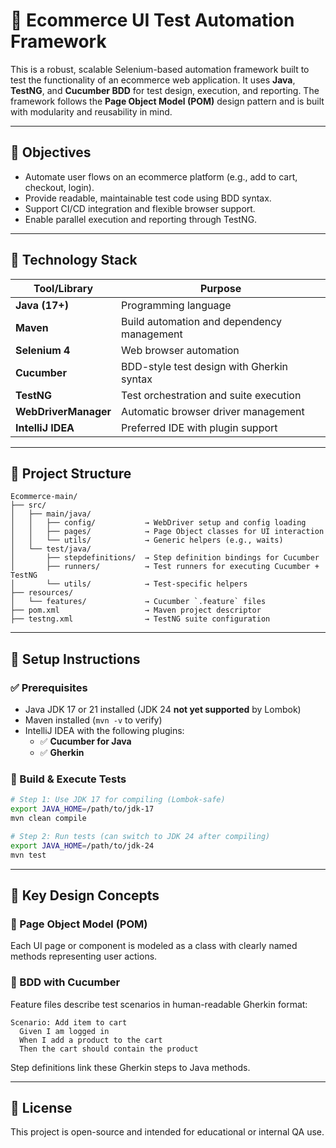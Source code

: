 
# 🛒 Ecommerce UI Test Automation Framework

This is a robust, scalable Selenium-based automation framework built to test the functionality of an ecommerce web application. It uses **Java**, **TestNG**, and **Cucumber BDD** for test design, execution, and reporting. The framework follows the **Page Object Model (POM)** design pattern and is built with modularity and reusability in mind.

---

## 📌 Objectives

- Automate user flows on an ecommerce platform (e.g., add to cart, checkout, login).
- Provide readable, maintainable test code using BDD syntax.
- Support CI/CD integration and flexible browser support.
- Enable parallel execution and reporting through TestNG.

---

## 🔧 Technology Stack

| Tool/Library       | Purpose                                 |
|--------------------|------------------------------------------|
| **Java (17+)**     | Programming language                     |
| **Maven**          | Build automation and dependency management |
| **Selenium 4**     | Web browser automation                   |
| **Cucumber**       | BDD-style test design with Gherkin syntax |
| **TestNG**         | Test orchestration and suite execution    |
| **WebDriverManager** | Automatic browser driver management    |
| **IntelliJ IDEA**  | Preferred IDE with plugin support         |

---

## 📁 Project Structure

```
Ecommerce-main/
├── src/
│   ├── main/java/
│   │   ├── config/           → WebDriver setup and config loading
│   │   ├── pages/            → Page Object classes for UI interaction
│   │   └── utils/            → Generic helpers (e.g., waits)
│   └── test/java/
│       ├── stepdefinitions/  → Step definition bindings for Cucumber
│       ├── runners/          → Test runners for executing Cucumber + TestNG
│       └── utils/            → Test-specific helpers
├── resources/
│   └── features/             → Cucumber `.feature` files
├── pom.xml                   → Maven project descriptor
├── testng.xml                → TestNG suite configuration
```

---

## 🚀 Setup Instructions

### ✅ Prerequisites

- Java JDK 17 or 21 installed (JDK 24 **not yet supported** by Lombok)
- Maven installed (`mvn -v` to verify)
- IntelliJ IDEA with the following plugins:
  - ✅ **Cucumber for Java**
  - ✅ **Gherkin**

### 🧪 Build & Execute Tests

```bash
# Step 1: Use JDK 17 for compiling (Lombok-safe)
export JAVA_HOME=/path/to/jdk-17
mvn clean compile

# Step 2: Run tests (can switch to JDK 24 after compiling)
export JAVA_HOME=/path/to/jdk-24
mvn test
```

---
## 🧠 Key Design Concepts

### 🔁 Page Object Model (POM)
Each UI page or component is modeled as a class with clearly named methods representing user actions.

### 🧪 BDD with Cucumber
Feature files describe test scenarios in human-readable Gherkin format:
```gherkin
Scenario: Add item to cart
  Given I am logged in
  When I add a product to the cart
  Then the cart should contain the product
```

Step definitions link these Gherkin steps to Java methods.

---

## 📄 License

This project is open-source and intended for educational or internal QA use.
